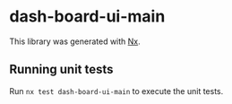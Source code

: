 # dash-board-ui-main

This library was generated with [Nx](https://nx.dev).

## Running unit tests

Run `nx test dash-board-ui-main` to execute the unit tests.
